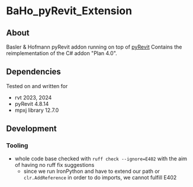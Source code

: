 # BaHo_pyRevit_Extension

## About
Basler & Hofmann pyRevit addon running on top of [pyRevit](http://gitlab.ideas.baho.ch/bim/revit/pyrevit/pyrevit)
Contains the reimplementation of the C# addon "Plan 4.0".

## Dependencies
Tested on and written for
* rvt 2023, 2024
* pyRevit 4.8.14
* mpxj library 12.7.0

## Development
### Tooling
* whole code base checked with `ruff check --ignore=E402` with the aim of having no ruff fix suggestions
  * since we run IronPython and have to extend our path or `clr.AddReference` in order to do imports, 
    we cannot fulfill E402
